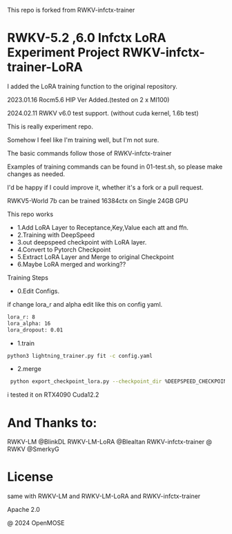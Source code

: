 This repo is forked from RWKV-infctx-trainer

# RWKV-5.2 ,6.0 Infctx LoRA Experiment Project RWKV-infctx-trainer-LoRA

I added the LoRA training function to the original repository. 

2023.01.16 Rocm5.6 HIP Ver Added.(tested on 2 x MI100)

2024.02.11 RWKV v6.0 test support. (without cuda kernel, 1.6b test)


This is really experiment repo.


Somehow I feel like I'm training well, but I'm not sure.


The basic commands follow those of RWKV-infctx-trainer

Examples of training commands can be found in 01-test.sh, so please make changes as needed.

I'd be happy if I could improve it, whether it's a fork or a pull request.

RWKV5-World 7b can be trained 16384ctx on Single 24GB GPU

This repo works
-  1.Add LoRA Layer to Receptance,Key,Value each att and ffn.
-  2.Training with DeepSpeed
-  3.out deepspeed checkpoint with LoRA layer.
-  4.Convert to Pytorch Checkpoint
-  5.Extract LoRA Layer and Merge to original Checkpoint
-  6.Maybe LoRA merged and working??
 

Training Steps
- 0.Edit Configs.


 if change lora_r and alpha
 edit like this on config yaml.
 
```sh
lora_r: 8 
lora_alpha: 16
lora_dropout: 0.01
```
- 1.train
```sh
python3 lightning_trainer.py fit -c config.yaml
```
- 2.merge
```sh
 python export_checkpoint_lora.py --checkpoint_dir %DEEPSPEED_CHECKPOINT_DIR% --output_file %LoRA_MERGED_Checkpoint_Dir% --base_model model/RWKV-5-World-3B-v2-20231113-ctx4096.pth --lora_alpha 16 --r 1 --k 1 --v 1
```

i tested it on RTX4090 Cuda12.2


# And Thanks to:
RWKV-LM @BlinkDL
RWKV-LM-LoRA @Blealtan
RWKV-infctx-trainer @ RWKV
@SmerkyG


# License
same with RWKV-LM and RWKV-LM-LoRA and RWKV-infctx-trainer

Apache 2.0


@ 2024 OpenMOSE
